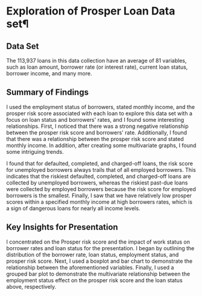 # Exploration of Prosper Loan Data set¶

## Data Set

The 113,937 loans in this data collection have an average of 81 variables, such as loan amount, borrower rate (or interest rate), current loan status, borrower income, and many more.

## Summary of Findings

I used the employment status of borrowers, stated monthly income, and the prosper risk score associated with each loan to explore this data set with a focus on loan status and borrowers' rates, and I found some interesting relationships. First, I noticed that there was a strong negative relationship between the prosper risk score and borrowers' rate. Additionally, I found that there was a relationship between the prosper risk score and stated monthly income. In addition, after creating some multivariate graphs, I found some intriguing trends.

I found that for defaulted, completed, and charged-off loans, the risk score for unemployed borrowers always trails that of all employed borrowers. This indicates that the riskiest defaulted, completed, and charged-off loans are collected by unemployed borrowers, whereas the riskiest past-due loans were collected by employed borrowers because the risk score for employed borrowers is the smallest. Finally, I saw that we have relatively low prosper scores within a specified monthly income at high borrowers rates, which is a sign of dangerous loans for nearly all income levels.

## Key Insights for Presentation

I concentrated on the Prosper risk score and the impact of work status on borrower rates and loan status for the presentation. I began by outlining the distribution of the borrower rate, loan status, employment status, and prosper risk score. Next, I used a boxplot and bar chart to demonstrate the relationship between the aforementioned variables. Finally, I used a grouped bar plot to demonstrate the multivariate relationship between the employment status effect on the prosper risk score and the loan status above, respectively.

```python

```
